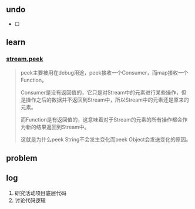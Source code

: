 ## undo

- [ ] 

## learn

### [stream.peek](https://www.cnblogs.com/flydean/p/java-8-stream-peek.html)

> peek主要被用在debug用途，peek接收一个Consumer，而map接收一个Function。
>
> Consumer是没有返回值的，它只是对Stream中的元素进行某些操作，但是操作之后的数据并不返回到Stream中，所以Stream中的元素还是原来的元素。
>
> 而Function是有返回值的，这意味着对于Stream的元素的所有操作都会作为新的结果返回到Stream中。
>
> 这就是为什么peek String不会发生变化而peek Object会发送变化的原因。

## problem



## log

1. 研究活动项目底层代码
2. 讨论代码逻辑